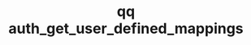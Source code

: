 ---
category: auth
command: auth_get_user_defined_mappings
optional_options: []
permalink: /qq-cli-command-guide/auth/auth_get_user_defined_mappings.html
positional_options: []
sidebar: qq_cli_command_reference_sidebar
summary: This section explains how to use the <code>qq auth_get_user_defined_mappings</code>
  command.
synopsis: Get the configured set of AD/LDAP static user defined mappings.
title: qq auth_get_user_defined_mappings
usage: qq auth_get_user_defined_mappings [-h]
zendesk_source: qq CLI Command Guide

---